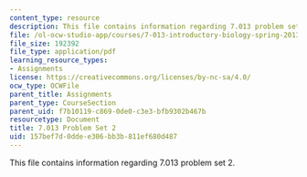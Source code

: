 ```yaml
---
content_type: resource
description: This file contains information regarding 7.013 problem set 2.
file: /ol-ocw-studio-app/courses/7-013-introductory-biology-spring-2013/157bef7d0ddee306bb3b811ef680d487_MIT7_013S13_Pset_2.pdf
file_size: 192392
file_type: application/pdf
learning_resource_types:
- Assignments
license: https://creativecommons.org/licenses/by-nc-sa/4.0/
ocw_type: OCWFile
parent_title: Assignments
parent_type: CourseSection
parent_uid: f7b10119-c869-0de0-c3e3-bfb9302b467b
resourcetype: Document
title: 7.013 Problem Set 2
uid: 157bef7d-0dde-e306-bb3b-811ef680d487
---
```

This file contains information regarding 7.013 problem set 2.